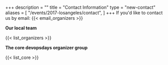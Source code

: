 +++
description = ""
title = "Contact Information"
type = "new-contact"
aliases = [
        "/events/2017-losangeles/contact",
]
+++
If you'd like to contact us by email: {{< email_organizers >}}

**Our local team**

{{< list_organizers >}}

**The core devopsdays organizer group**

{{< list_core >}}